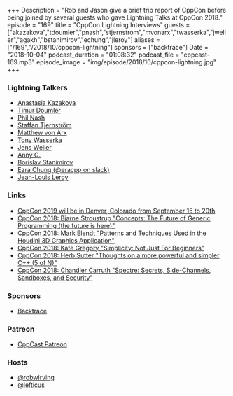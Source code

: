 +++
Description = "Rob and Jason give a brief trip report of CppCon before being joined by several guests who gave Lightning Talks at CppCon 2018."
episode = "169"
title = "CppCon Lightning Interviews"
guests = ["akazakova","tdoumler","pnash","stjernstrom","mvonarx","twasserka","jweller","agakh","bstanimirov","echung","jleroy"]
aliases = ["/169","/2018/10/cppcon-lightning"]
sponsors = ["backtrace"]
Date = "2018-10-04"
podcast_duration = "01:08:32"
podcast_file = "cppcast-169.mp3"
episode_image = "img/episode/2018/10/cppcon-lightning.jpg"
+++

### Lightning Talkers ###

 - [Anastasia Kazakova](https://twitter.com/anastasiak2512)
 - [Timur Doumler](https://twitter.com/timur_audio)
 - [Phil Nash](https://twitter.com/phil_nash)
 - [Staffan Tjernström](https://www.linkedin.com/in/staffan-tjernstr%C3%B6m-1375956/)
 - [Matthew von Arx](https://www.linkedin.com/in/mattvonarx/)
 - [Tony Wasserka](https://twitter.com/fail_cluez)
 - [Jens Weller](https://twitter.com/meetingcpp)
 - [Anny G.](https://twitter.com/annygakh)
 - [Borislav Stanimirov](https://twitter.com/stanimirovb)
 - [Ezra Chung (@eracpp on slack)](https://cpplang.slack.com)
 - [Jean-Louis Leroy](https://www.linkedin.com/in/jlleroy/)

### Links ###

 - [CppCon 2019 will be in Denver, Colorado from September 15 to 20th](https://old.reddit.com/r/cpp/comments/9kcnfr/cppcon_2019_will_be_in_denver_colorado_usa_from/)
 - [CppCon 2018: Bjarne Stroustrup "Concepts: The Future of Generic Programming (the future is here)"](https://www.youtube.com/watch?v=HddFGPTAmtU)
 - [CppCon 2018: Mark Elendt "Patterns and Techniques Used in the Houdini 3D Graphics Application"](https://www.youtube.com/watch?v=2YXwg0n9e7E)
 - [CppCon 2018: Kate Gregory "Simplicity: Not Just For Beginners"](https://www.youtube.com/watch?v=n0Ak6xtVXno)
 - [CppCon 2018: Herb Sutter "Thoughts on a more powerful and simpler C++ (5 of N)"](https://www.youtube.com/watch?v=80BZxujhY38)
 - [CppCon 2018: Chandler Carruth "Spectre: Secrets, Side-Channels, Sandboxes, and Security"](https://www.youtube.com/watch?v=_f7O3IfIR2k)

### Sponsors ###

- [Backtrace](https://backtrace.io/?utm_source=CppCast&utm_medium=CppCast)

### Patreon ###

- [CppCast Patreon](https://www.patreon.com/CppCast)

### Hosts ###

- [@robwirving](https://twitter.com/robwirving)
- [@lefticus](https://twitter.com/lefticus)

